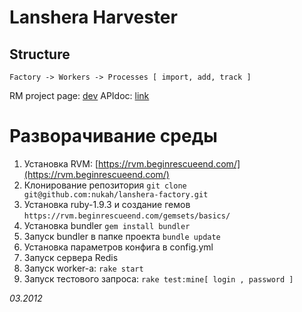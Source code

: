# Lanshera Harvester
## Structure
`Factory -> Workers -> Processes [ import, add, track ]`

RM project page: [dev](http://dev.sevenquark.com/projects/rb)
APIdoc: [link](http://pastebin.com/R4QrLpZJ)

# Разворачивание среды

1. Установка RVM: [https://rvm.beginrescueend.com/](https://rvm.beginrescueend.com/)
2. Клонирование репозитория
`git clone git@github.com:nukah/lanshera-factory.git`
3. Установка ruby-1.9.3 и создание гемов
`https://rvm.beginrescueend.com/gemsets/basics/`
4. Установка bundler
`gem install bundler`
5. Запуск bundler в папке проекта
`bundle update`
6. Установка параметров конфига в config.yml
7. Запуск сервера Redis
8. Запуск worker-a:
`rake start`
9. Запуск тестового запроса:
`rake test:mine[ login , password ]`


_03.2012_